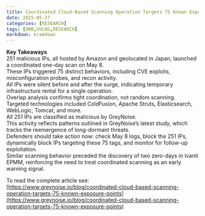 ```yaml
---
title: Coordinated Cloud-Based Scanning Operation Targets 75 Known Exposure Points in One Day
date: 2025-05-27
categories: [RESEARCH]
tags: [DNB,VULNS,RESEARCH]
markdown: kramdown
---
```


**Key Takeaways**  
251 malicious IPs, all hosted by Amazon and geolocated in Japan, launched a coordinated one-day scan on May 8.  
These IPs triggered 75 distinct behaviors, including CVE exploits, misconfiguration probes, and recon activity.  
All IPs were silent before and after the surge, indicating temporary infrastructure rental for a single operation.  
Overlap analysis confirms tight coordination, not random scanning.  
Targeted technologies included ColdFusion, Apache Struts, Elasticsearch, WebLogic, Tomcat, and more.  
All 251 IPs are classified as malicious by GreyNoise.  
This activity reflects patterns outlined in GreyNoise’s latest study, which tracks the reemergence of long-dormant threats.  
Defenders should take action now: check May 8 logs, block the 251 IPs, dynamically block IPs targeting these 75 tags, and monitor for follow-up exploitation.  
Similar scanning behavior preceded the discovery of two zero-days in Ivanti EPMM, reinforcing the need to treat coordinated scanning as an early warning signal.  

To read the complete article see: [https://www.greynoise.io/blog/coordinated-cloud-based-scanning-operation-targets-75-known-exposure-points](https://www.greynoise.io/blog/coordinated-cloud-based-scanning-operation-targets-75-known-exposure-points)
